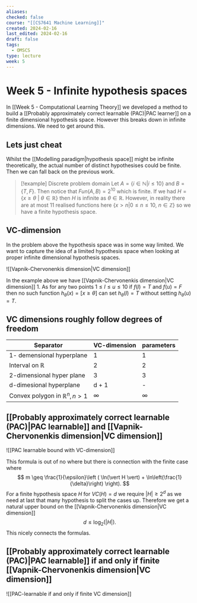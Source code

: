 ```yaml
---
aliases: 
checked: false
course: "[[CS7641 Machine Learning]]"
created: 2024-02-16
last_edited: 2024-02-16
draft: false
tags:
  - OMSCS
type: lecture
week: 5
---
```

# Week 5 - Infinite hypothesis spaces

In [[Week 5 - Computational Learning Theory]] we developed a method to build a [[Probably approximately correct learnable (PAC)|PAC learner]] on a finite dimensional hypothesis space. However this breaks down in infinite dimensions. We need to get around this. 

## Lets just cheat

Whilst the [[Modelling paradigm|hypothesis space]] might be infinite theoretically, the actual number of distinct hypothesises could be finite. Then we can fall back on the previous work.

>[!example] Discrete problem domain
>Let $A=\{i \in \mathbb{N} \vert i \leq 10\}$ and $B = \{T,F\}$. Then notice that $Fun(A,B) = 2^{10}$ which is finite. If we had $H = \{x \geq \theta \ \vert \ \theta \in \mathbb{R}\}$  then $H$ is infinite as $\theta \in \mathbb{R}$. However, in reality there are at most 11 realised functions here $\{x > n \vert 0 \leq n \leq 10, \ n \in \mathbb{Z}\}$ so we have a finite hypothesis space. 

## VC-dimension

In the problem above the hypothesis space was in some way limited. We want to capture the idea of a limited hypothesis space when looking at proper infinite dimensional hypothesis spaces.

![[Vapnik-Chervonenkis dimension|VC dimension]]

In the example above we have [[Vapnik-Chervonenkis dimension|VC dimension]] 1. As for any two points $1 \leq l \leq u \leq 10$ if $f(l) = T$ and $f(u) = F$ then no such function $h_{\theta}(x) = [x \geq \theta]$ can set $h_{\theta}(l) = T$ without setting $h_{\theta}(u) = T$. 

## VC dimensions roughly follow degrees of freedom

| Separator                               | VC-dimension | parameters |
| --------------------------------------- | ------------ | ---------- |
| 1- demensional hyperplane               | 1            | 1          |
| Interval on $\mathbb{R}$                | 2            | 2          |
| 2-dimensional hyper plane               | 3            | 3          |
| d-dimesional hyperplane                 | d + 1        | -          |
| Convex polygon in $\mathbb{R}^n, n > 1$ | $\infty$     | $\infty$   |

## [[Probably approximately correct learnable (PAC)|PAC learnable]] and [[Vapnik-Chervonenkis dimension|VC dimension]]

![[PAC learnable bound with VC-dimension]]

This formula is out of no where but there is connection with the finite case where
$$
m \geq \frac{1}{\epsilon}\left ( \ln(\vert H \vert) + \ln\left(\frac{1}{\delta}\right) \right).
$$
For a finite hypothesis space $H$ for $VC(H) = d$ we require $\vert H \vert \geq 2^d$ as we need at last that many hypothesis to split the cases up. Therefore we get a natural upper bound on the [[Vapnik-Chervonenkis dimension|VC dimension]]
$$
d \leq \log_2(\vert H \vert).
$$
This nicely connects the formulas.

## [[Probably approximately correct learnable (PAC)|PAC learnable]] if and only if finite [[Vapnik-Chervonenkis dimension|VC dimension]]

![[PAC-learnable if and only if finite VC dimension]]

